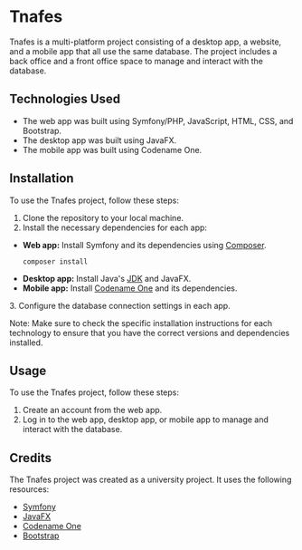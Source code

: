 <h1>Tnafes</h1>

<p>Tnafes is a multi-platform project consisting of a desktop app, a website, and a mobile app that all use the same
	database. The project includes a back office and a front office space to manage and interact with the database.</p>

<h2>Technologies Used</h2>

<ul>
	<li>The web app was built using Symfony/PHP, JavaScript, HTML, CSS, and Bootstrap.</li>
	<li>The desktop app was built using JavaFX.</li>
	<li>The mobile app was built using Codename One.</li>
</ul>

<h2>Installation</h2>

<p>To use the Tnafes project, follow these steps:</p>

<ol>
	<li>Clone the repository to your local machine.</li>
	<li>Install the necessary dependencies for each app:</li>
</ol>

<ul>
	<li><strong>Web app:</strong> Install Symfony and its dependencies using <a
			href="https://getcomposer.org/">Composer</a>.</li>
	<pre><code>composer install</code></pre>
	<li><strong>Desktop app:</strong> Install Java's <a
			href="https://www.oracle.com/java/technologies/javase-downloads.html">JDK</a> and JavaFX.</li>
	<li><strong>Mobile app:</strong> Install <a href="https://www.codenameone.com/">Codename One</a> and its
		dependencies.</li>
</ul>

<p>3. Configure the database connection settings in each app.</p>

<p>Note: Make sure to check the specific installation instructions for each technology to ensure that you have the
	correct versions and dependencies installed.</p>

<h2>Usage</h2>

<p>To use the Tnafes project, follow these steps:</p>

<ol>
	<li>Create an account from the web app.</li>
	<li>Log in to the web app, desktop app, or mobile app to manage and interact with the database.</li>
</ol>

<h2>Credits</h2>

<p>The Tnafes project was created as a university project. It uses the following resources:</p>

<ul>
	<li><a href="https://symfony.com/">Symfony</a></li>
	<li><a href="https://openjfx.io/">JavaFX</a></li>
	<li><a href="https://www.codenameone.com/">Codename One</a></li>
	<li><a href="https://getbootstrap.com/">Bootstrap</a></li>
</ul>